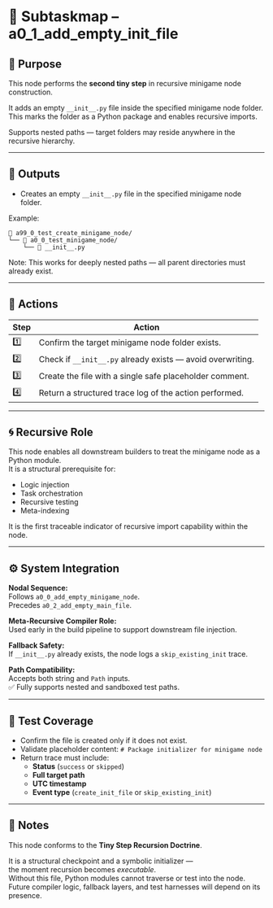<!-- Save to: a15_0_the_compiler_that_built_itself\a0_1_add_empty_init_file\subtaskmap.md -->

# 🔹 Subtaskmap – a0_1_add_empty_init_file

## 🧩 Purpose

This node performs the **second tiny step** in recursive minigame node construction.

It adds an empty `__init__.py` file inside the specified minigame node folder.  
This marks the folder as a Python package and enables recursive imports.

Supports nested paths — target folders may reside anywhere in the recursive hierarchy.

---

## 📂 Outputs

- Creates an empty `__init__.py` file in the specified minigame node folder.

Example:

```plaintext
📁 a99_0_test_create_minigame_node/
└── 📁 a0_0_test_minigame_node/
    └── 📄 __init__.py
```

Note: This works for deeply nested paths — all parent directories must already exist.

---

## 🔧 Actions

| **Step** | **Action** |
|----------|------------|
| 1️⃣ | Confirm the target minigame node folder exists. |
| 2️⃣ | Check if `__init__.py` already exists — avoid overwriting. |
| 3️⃣ | Create the file with a single safe placeholder comment. |
| 4️⃣ | Return a structured trace log of the action performed. |

---

## 🌀 Recursive Role

This node enables all downstream builders to treat the minigame node as a Python module.  
It is a structural prerequisite for:

- Logic injection  
- Task orchestration  
- Recursive testing  
- Meta-indexing  

It is the first traceable indicator of recursive import capability within the node.

---

## ⚙️ System Integration

**Nodal Sequence:**  
Follows `a0_0_add_empty_minigame_node`.  
Precedes `a0_2_add_empty_main_file`.

**Meta-Recursive Compiler Role:**  
Used early in the build pipeline to support downstream file injection.

**Fallback Safety:**  
If `__init__.py` already exists, the node logs a `skip_existing_init` trace.

**Path Compatibility:**  
Accepts both string and `Path` inputs.  
✅ Fully supports nested and sandboxed test paths.

---

## 🧪 Test Coverage

- Confirm the file is created only if it does not exist.  
- Validate placeholder content: `# Package initializer for minigame node`  
- Return trace must include:
  - **Status** (`success` or `skipped`)  
  - **Full target path**  
  - **UTC timestamp**  
  - **Event type** (`create_init_file` or `skip_existing_init`)

---

## 🔖 Notes

This node conforms to the **Tiny Step Recursion Doctrine**.

It is a structural checkpoint and a symbolic initializer —  
the moment recursion becomes *executable*.  
Without this file, Python modules cannot traverse or test into the node.  
Future compiler logic, fallback layers, and test harnesses will depend on its presence.
